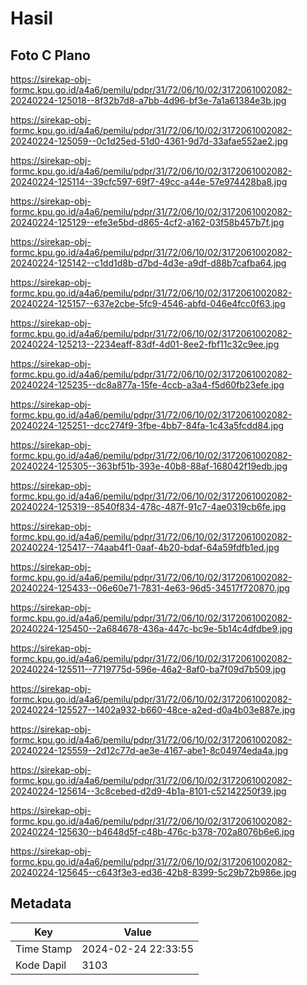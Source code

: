 # Hasil

## Foto C Plano

https://sirekap-obj-formc.kpu.go.id/a4a6/pemilu/pdpr/31/72/06/10/02/3172061002082-20240224-125018--8f32b7d8-a7bb-4d96-bf3e-7a1a61384e3b.jpg

https://sirekap-obj-formc.kpu.go.id/a4a6/pemilu/pdpr/31/72/06/10/02/3172061002082-20240224-125059--0c1d25ed-51d0-4361-9d7d-33afae552ae2.jpg

https://sirekap-obj-formc.kpu.go.id/a4a6/pemilu/pdpr/31/72/06/10/02/3172061002082-20240224-125114--39cfc597-69f7-49cc-a44e-57e974428ba8.jpg

https://sirekap-obj-formc.kpu.go.id/a4a6/pemilu/pdpr/31/72/06/10/02/3172061002082-20240224-125129--efe3e5bd-d865-4cf2-a162-03f58b457b7f.jpg

https://sirekap-obj-formc.kpu.go.id/a4a6/pemilu/pdpr/31/72/06/10/02/3172061002082-20240224-125142--c1dd1d8b-d7bd-4d3e-a9df-d88b7cafba64.jpg

https://sirekap-obj-formc.kpu.go.id/a4a6/pemilu/pdpr/31/72/06/10/02/3172061002082-20240224-125157--637e2cbe-5fc9-4546-abfd-046e4fcc0f63.jpg

https://sirekap-obj-formc.kpu.go.id/a4a6/pemilu/pdpr/31/72/06/10/02/3172061002082-20240224-125213--2234eaff-83df-4d01-8ee2-fbf11c32c9ee.jpg

https://sirekap-obj-formc.kpu.go.id/a4a6/pemilu/pdpr/31/72/06/10/02/3172061002082-20240224-125235--dc8a877a-15fe-4ccb-a3a4-f5d60fb23efe.jpg

https://sirekap-obj-formc.kpu.go.id/a4a6/pemilu/pdpr/31/72/06/10/02/3172061002082-20240224-125251--dcc274f9-3fbe-4bb7-84fa-1c43a5fcdd84.jpg

https://sirekap-obj-formc.kpu.go.id/a4a6/pemilu/pdpr/31/72/06/10/02/3172061002082-20240224-125305--363bf51b-393e-40b8-88af-168042f19edb.jpg

https://sirekap-obj-formc.kpu.go.id/a4a6/pemilu/pdpr/31/72/06/10/02/3172061002082-20240224-125319--8540f834-478c-487f-91c7-4ae0319cb6fe.jpg

https://sirekap-obj-formc.kpu.go.id/a4a6/pemilu/pdpr/31/72/06/10/02/3172061002082-20240224-125417--74aab4f1-0aaf-4b20-bdaf-64a59fdfb1ed.jpg

https://sirekap-obj-formc.kpu.go.id/a4a6/pemilu/pdpr/31/72/06/10/02/3172061002082-20240224-125433--06e60e71-7831-4e63-96d5-34517f720870.jpg

https://sirekap-obj-formc.kpu.go.id/a4a6/pemilu/pdpr/31/72/06/10/02/3172061002082-20240224-125450--2a684678-436a-447c-bc9e-5b14c4dfdbe9.jpg

https://sirekap-obj-formc.kpu.go.id/a4a6/pemilu/pdpr/31/72/06/10/02/3172061002082-20240224-125511--7719775d-596e-46a2-8af0-ba7f09d7b509.jpg

https://sirekap-obj-formc.kpu.go.id/a4a6/pemilu/pdpr/31/72/06/10/02/3172061002082-20240224-125527--1402a932-b660-48ce-a2ed-d0a4b03e887e.jpg

https://sirekap-obj-formc.kpu.go.id/a4a6/pemilu/pdpr/31/72/06/10/02/3172061002082-20240224-125559--2d12c77d-ae3e-4167-abe1-8c04974eda4a.jpg

https://sirekap-obj-formc.kpu.go.id/a4a6/pemilu/pdpr/31/72/06/10/02/3172061002082-20240224-125614--3c8cebed-d2d9-4b1a-8101-c52142250f39.jpg

https://sirekap-obj-formc.kpu.go.id/a4a6/pemilu/pdpr/31/72/06/10/02/3172061002082-20240224-125630--b4648d5f-c48b-476c-b378-702a8076b6e6.jpg

https://sirekap-obj-formc.kpu.go.id/a4a6/pemilu/pdpr/31/72/06/10/02/3172061002082-20240224-125645--c643f3e3-ed36-42b8-8399-5c29b72b986e.jpg


## Metadata

| Key        | Value               |
| ---------- | ------------------- |
| Time Stamp | 2024-02-24 22:33:55 |
| Kode Dapil | 3103                |



